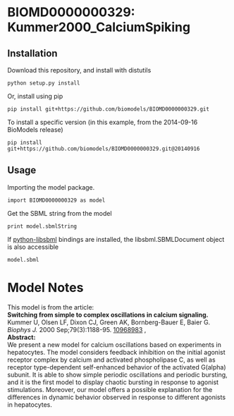 # BIOMD0000000329: Kummer2000_CalciumSpiking

## Installation

Download this repository, and install with distutils

`python setup.py install`

Or, install using pip

`pip install git+https://github.com/biomodels/BIOMD0000000329.git`

To install a specific version (in this example, from the 2014-09-16 BioModels release)

`pip install git+https://github.com/biomodels/BIOMD0000000329.git@20140916`

## Usage

Importing the model package.

`import BIOMD0000000329 as model`

Get the SBML string from the model

`print model.sbmlString`

If [python-libsbml](https://pypi.python.org/pypi/python-libsbml) bindings are
installed, the libsbml.SBMLDocument object is also accessible

`model.sbml`


# Model Notes


This model is from the article:  
**Switching from simple to complex oscillations in calcium signaling.**   
Kummer U, Olsen LF, Dixon CJ, Green AK, Bornberg-Bauer E, Baier G. _Biophys
J._ 2000 Sep;79(3):1188-95.
[10968983](http://www.ncbi.nlm.nih.gov/pubmed/10968983) ,  
**Abstract:**   
We present a new model for calcium oscillations based on experiments in
hepatocytes. The model considers feedback inhibition on the initial agonist
receptor complex by calcium and activated phospholipase C, as well as receptor
type-dependent self-enhanced behavior of the activated G(alpha) subunit. It is
able to show simple periodic oscillations and periodic bursting, and it is the
first model to display chaotic bursting in response to agonist stimulations.
Moreover, our model offers a possible explanation for the differences in
dynamic behavior observed in response to different agonists in hepatocytes.


